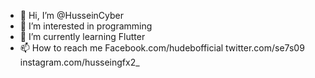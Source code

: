- 👋 Hi, I’m @HusseinCyber
- 👀 I’m interested in programming
- 🌱 I’m currently learning Flutter
- 📫 How to reach me 
Facebook.com/hudebofficial
twitter.com/se7s09
instagram.com/husseingfx2_
<!---
HusseinCyber
!--->

